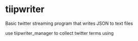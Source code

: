 # tiipwriter
Basic twitter streaming program that writes JSON to text files

use tiipwriter_manager to collect twitter terms using 
